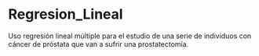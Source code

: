 # Regresion_Lineal
Uso regresión lineal múltiple para el estudio de una serie de individuos con cáncer de próstata que van a sufrir una prostatectomía.
